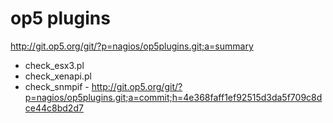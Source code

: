 # op5 plugins

http://git.op5.org/git/?p=nagios/op5plugins.git;a=summary
* check_esx3.pl
* check_xenapi.pl
* check_snmpif - http://git.op5.org/git/?p=nagios/op5plugins.git;a=commit;h=4e368faff1ef92515d3da5f709c8dce44c8bd2d7
